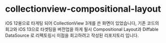 # collectionview-compositional-layout

iOS 12용으로 타게팅 되어 CollectionView 3개를 쓴 화면이 있었습니다, 기존 코드의 회고와
iOS 13으로 타겟팅을 버전업을 하게 될시 Compositional Layout과 Diffable DataSource 로 리펙토링시 이점을 회고하려고 작성된 리포지토리 입니다.

